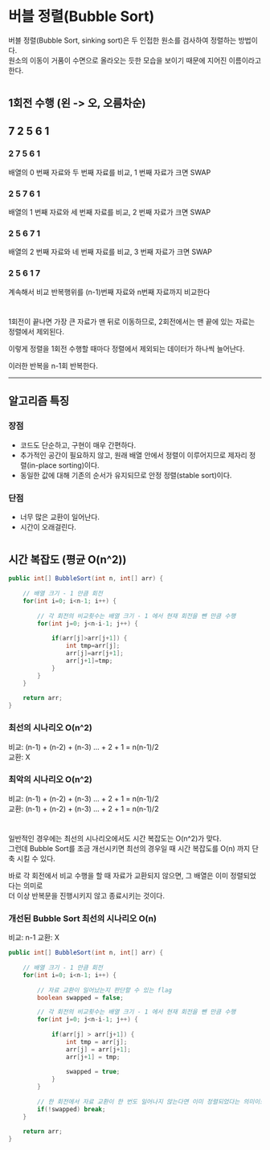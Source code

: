 # 버블 정렬(Bubble Sort)

버블 정렬(Bubble Sort, sinking sort)은 두 인접한 원소를 검사하여 정렬하는 방법이다.  
원소의 이동이 거품이 수면으로 올라오는 듯한 모습을 보이기 때문에 지어진 이름이라고 한다.

#

## 1회전 수행 (왼 -> 오, 오름차순) 

## 7 2 5 6 1

### 2 7 5 6 1

배열의 0 번째 자료와 두 번째 자료를 비교, 1 번째 자료가 크면 SWAP

### 2 5 7 6 1
  
배열의 1 번째 자료와 세 번째 자료를 비교, 2 번째 자료가 크면 SWAP
  
### 2 5 6 7 1  
  
배열의 2 번째 자료와 네 번째 자료를 비교, 3 번째 자료가 크면 SWAP  

### 2 5 6 1 7

계속해서 비교 반복행위를 (n-1)번째 자료와 n번째 자료까지 비교한다  
  
#

1회전이 끝나면 가장 큰 자료가 맨 뒤로 이동하므로, 2회전에서는 맨 끝에 있는 자료는 정렬에서 제외된다.  
  
이렇게 정렬을 1회전 수행할 때마다 정렬에서 제외되는 데이터가 하나씩 늘어난다.  
  
이러한 반복을 n-1회 반복한다.

---

## 알고리즘 특징

### 장점

- 코드도 단순하고, 구현이 매우 간편하다.
- 추가적인 공간이 필요하지 않고, 원래 배열 안에서 정렬이 이루어지므로 제자리 정렬(in-place sorting)이다.
- 동일한 값에 대해 기존의 순서가 유지되므로 안정 정렬(stable sort)이다.

### 단점

- 너무 많은 교환이 일어난다.
- 시간이 오래걸린다.

#

## 시간 복잡도 (평균 O(n^2))

```java
public int[] BubbleSort(int n, int[] arr) {
    
    // 배열 크기 - 1 만큼 회전
    for(int i=0; i<n-1; i++) {
        
        // 각 회전의 비교횟수는 배열 크기 - 1 에서 현재 회전을 뺀 만큼 수행
        for(int j=0; j<n-i-1; j++) {
            
            if(arr[j]>arr[j+1]) {
                int tmp=arr[j];
                arr[j]=arr[j+1];
                arr[j+1]=tmp;
            }
        }
    }
	
    return arr;
}
```


### 최선의 시나리오 O(n^2)

비교: (n-1) + (n-2) + (n-3) ... + 2 + 1 = n(n-1)/2  
교환: X

### 최악의 시나리오 O(n^2)

비교: (n-1) + (n-2) + (n-3) ... + 2 + 1 = n(n-1)/2  
교환: (n-1) + (n-2) + (n-3) ... + 2 + 1 = n(n-1)/2  

#
  
일반적인 경우에는 최선의 시나리오에서도 시간 복잡도는 O(n^2)가 맞다.  
그런데 Bubble Sort를 조금 개선시키면 최선의 경우일 때 시간 복잡도를 O(n) 까지 단축 시킬 수 있다.  
  
바로 각 회전에서 비교 수행을 할 때 자료가 교환되지 않으면, 그 배열은 이미 정렬되었다는 의미로  
더 이상 반복문을 진행시키지 않고 종료시키는 것이다.  

### 개선된 Bubble Sort 최선의 시나리오 O(n)

비교: n-1
교환: X

```java
public int[] BubbleSort(int n, int[] arr) {
    
    // 배열 크기 - 1 만큼 회전
    for(int i=0; i<n-1; i++) {
        
        // 자료 교환이 일어났는지 판단할 수 있는 flag
        boolean swapped = false;

        // 각 회전의 비교횟수는 배열 크기 - 1 에서 현재 회전을 뺀 만큼 수행
        for(int j=0; j<n-i-1; j++) {
        
            if(arr[j] > arr[j+1]) {
                int tmp = arr[j];
                arr[j] = arr[j+1];
                arr[j+1] = tmp;
                
                swapped = true;
            }
        }
        
        // 한 회전에서 자료 교환이 한 번도 일어나지 않는다면 이미 정렬되었다는 의미이므로 종료시킨다.
        if(!swapped) break;
    }
	
    return arr;
}
```
